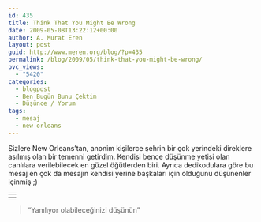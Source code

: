 ```yaml
---
id: 435
title: Think That You Might Be Wrong
date: 2009-05-08T13:22:12+00:00
author: A. Murat Eren
layout: post
guid: http://www.meren.org/blog/?p=435
permalink: /blog/2009/05/think-that-you-might-be-wrong/
pvc_views:
  - "5420"
categories:
  - blogpost
  - Ben Bugün Bunu Çektim
  - Düşünce / Yorum
tags:
  - mesaj
  - new orleans
---
```

Sizlere New Orleans&#8217;tan, anonim kişilerce şehrin bir çok yerindeki direklere asılmış olan bir temenni getirdim. Kendisi bence düşünme yetisi olan canlılara verilebilecek en güzel öğütlerden biri. Ayrıca dedikodulara göre bu mesaj en çok da mesajın kendisi yerine başkaları için olduğunu düşünenler içinmiş ;)

<table border="0" width="100%">
  <tr>
    <td align="center">
      <img title="Think That You Might Be Wrong" src="{{ site.baseurl }}/images/think-that-you-might-be-wrong-ttymbw.jpg" alt="" />
    </td>
  </tr>
</table>

> &#8220;Yanılıyor olabileceğinizi düşünün&#8221;

